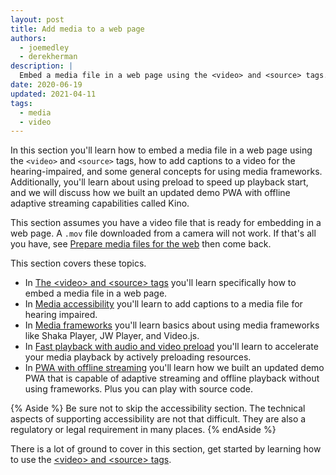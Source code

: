 ```yaml
---
layout: post
title: Add media to a web page
authors:
  - joemedley
  - derekherman
description: |
  Embed a media file in a web page using the <video> and <source> tags.
date: 2020-06-19
updated: 2021-04-11
tags:
  - media
  - video
---
```


In this section you'll learn how to embed a media file in a web page using the
`<video>` and `<source>` tags, how to add captions to a video for the
hearing-impaired, and some general concepts for using media frameworks.
Additionally, you'll learn about using preload to speed up playback start, and
we will discuss how we built an updated demo PWA with offline adaptive
streaming capabilities called Kino.

This section assumes you have a video file that is ready for embedding in a web
page. A `.mov` file downloaded from a camera will not work. If that's all you
have, see [Prepare media files for the web](/prepare-media/) then come back.

This section covers these topics.

* In [The &lt;video> and &lt;source> tags](/video-and-source-tags/) you'll
  learn specifically how to embed a media file in a web page.
* In [Media accessibility](/media-accessibility/) you'll learn to add captions
  to a media file for hearing impaired.
* In [Media frameworks](/media-frameworks/) you'll learn basics about using
  media frameworks like Shaka Player, JW Player, and Video.js.
* In [Fast playback with audio and video preload](/fast-playback-with-preload/)
  you'll learn to accelerate your media playback by actively preloading
  resources.
* In [PWA with offline streaming](/pwa-with-offline-streaming/) you'll learn how
  we built an updated demo PWA that is capable of adaptive streaming and offline
  playback without using frameworks. Plus you can play with source code.

{% Aside %}
Be sure not to skip the accessibility section. The technical aspects of
supporting accessibility are not that difficult. They are also a regulatory or
legal requirement in many places.
{% endAside %}

There is a lot of ground to cover in this section, get started by learning
how to use the [&lt;video> and &lt;source> tags](/video-and-source-tags/).
